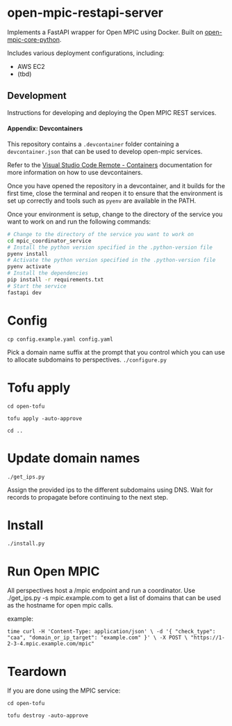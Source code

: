 # open-mpic-restapi-server
Implements a FastAPI wrapper for Open MPIC using Docker.
Built on [open-mpic-core-python](https://github.com/open-mpic/open-mpic-core-python).

Includes various deployment configurations, including:
 - AWS EC2
 - (tbd)

## Development
Instructions for developing and deploying the Open MPIC REST services.

#### Appendix: Devcontainers
This repository contains a `.devcontainer` folder containing a `devcontainer.json` that can be used to develop open-mpic services. 

Refer to the [Visual Studio Code Remote - Containers](https://code.visualstudio.com/docs/remote/containers) documentation for more information on how to use devcontainers.

Once you have opened the repository in a devcontainer, and it builds for the first time, close the terminal and reopen it to ensure that the environment is set up correctly and tools such as `pyenv` are available in the PATH.

Once your environment is setup, change to the directory of the service you want to work on and run the following commands:

```bash
# Change to the directory of the service you want to work on
cd mpic_coordinator_service
# Install the python version specified in the .python-version file
pyenv install
# Activate the python version specified in the .python-version file
pyenv activate
# Install the dependencies
pip install -r requirements.txt
# Start the service
fastapi dev
```

# Config
`cp config.example.yaml config.yaml`


Pick a domain name suffix at the prompt that you control which you can use to allocate subdomains to perspectives.
`./configure.py`

# Tofu apply
`cd open-tofu`

`tofu apply -auto-approve`

`cd ..`

# Update domain names


`./get_ips.py`

Assign the provided ips to the different subdomains using DNS. Wait for records to propagate before continuing to the next step.


# Install

`./install.py`

# Run Open MPIC

All perspectives host a /mpic endpoint and run a coordinator. Use ./get_ips.py -s mpic.example.com to get a list of domains that can be used as the hostname for open mpic calls.

example:

``
time curl -H 'Content-Type: application/json' \
      -d '{
  "check_type": "caa",
  "domain_or_ip_target": "example.com"
}' \
      -X POST \
      "https://1-2-3-4.mpic.example.com/mpic"
``

# Teardown
If you are done using the MPIC service:

`cd open-tofu`

`tofu destroy -auto-approve`